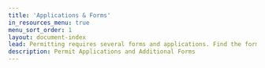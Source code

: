 ```yaml
---
title: 'Applications & Forms'
in_resources_menu: true
menu_sort_order: 1
layout: document-index
lead: Permitting requires several forms and applications. Find the form or application you need in the list below.
description: Permit Applications and Additional Forms
---
```

